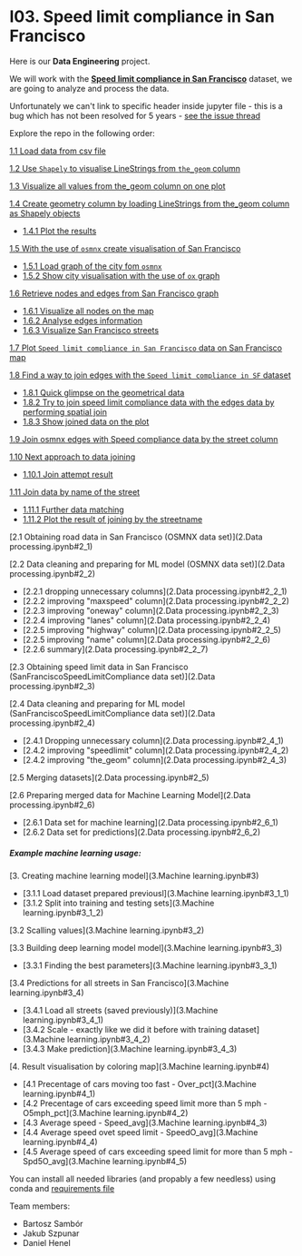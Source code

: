 # I03. Speed limit compliance in San Francisco

Here is our **Data Engineering** project.

We will work with the **[Speed limit compliance in San Francisco](https://data.sfgov.org/Public-Safety/San-Francisco-Speed-Limit-Compliance/mfjz-pnye)** dataset, we are going to analyze and process the data.

Unfortunately we can't link to specific header inside jupyter file - this is a bug which has not been resolved for 5 years - [see the issue thread](https://gitlab.com/gitlab-org/gitlab/-/issues/18269)

Explore the repo in the following order:

[1.1 Load data from csv file](1.Data_exploration.ipynb#1.1-Load-data-from-csv-file) 

[1.2 Use `Shapely` to visualise LineStrings from `the_geom` column](1.Data_exploration.ipynb#1.2-Use-Shapely-to-visualise-LineStrings-from-the_geom-column)

[1.3 Visualize all values from the_geom column on one plot](1.Data_exploration.ipynb#1.3-Visualize-all-values-from-the_geom-column-on-one-plot)

[1.4 Create geometry column by loading LineStrings from the_geom column as Shapely objects](1.Data_exploration.ipynb#1.4-Create-geometry-column-by-loading-LineStrings-from-the_geom-column-as-Shapely-objects)
- [1.4.1 Plot the results](1.Data_exploration.ipynb#1.4.1-Plot-the-results)

[1.5 With the use of `osmnx` create visualisation of San Francisco](1.Data_exploration.ipynb#1.5-With-the-use-of-osmnx-create-visualisation-of-San-Francisco)
- [1.5.1 Load graph of the city fom `osmnx`](1.Data_exploration.ipynb#1.5.1-Load-graph-of-the-city-fom-osmnx)
- [1.5.2 Show city visualisation with the use of  `ox` graph](1.Data_exploration.ipynb#1.5.2-Show-city-visualisation-with-the-use-of--ox-graph)

[1.6 Retrieve nodes and edges from San Francisco graph](1.Data_exploration.ipynb#1.6-Retrieve-nodes-and-edges-from-San-Francisco-graph)
- [1.6.1 Visualize all nodes on the map](1.Data_exploration.ipynb#1.6.1-Visualize-all-nodes-on-the-map)
- [1.6.2 Analyse edges information](1.Data_exploration.ipynb#1.6.2-Analyse-edges-information)
- [1.6.3 Visualize San Francisco streets](1.Data_exploration.ipynb#1.6.3-Visualize-San-Francisco-streets)

[1.7 Plot `Speed limit compliance in San Francisco` data on San Francisco map](1.Data_exploration.ipynb#1.7-Plot-Speed-limit-compliance-in-San-Francisco-data-on-San-Francisco-map)

[1.8 Find a way to join edges with the `Speed limit compliance in SF` dataset](1.Data_exploration.ipynb#1.8-Find-a-way-to-join-edges-with-the-Speed-limit-compliance-in-SF-dataset)
- [1.8.1 Quick glimpse on the geometrical data](1.Data_exploration.ipynb#1.8.1-Quick-glimpse-on-the-geometrical-data)
- [1.8.2 Try to join speed limit compliance data with the edges data by performing spatial join](1.Data_exploration.ipynb#1.8.2-Try-to-join-speed-limit-compliance-data-with-the-edges-data-by-performing-spatial-join.)
- [1.8.3 Show joined data on the plot](1.Data_exploration.ipynb#1.8.3-Show-joined-data-on-the-plot.)

[1.9 Join osmnx edges with Speed compliance data by the street column](1.Data_exploration.ipynb#1.9-Join-osmnx-edges-with-Speed-compliance-data-by-the-street-column.)

[1.10 Next approach to data joining](1.Data_exploration.ipynb#1.10-Next-approach-to-data-joining)
- [1.10.1 Join attempt result](1.Data_exploration.ipynb#1.10.1-Join-attempt-result)

[1.11 Join data by name of the street](1.Data_exploration.ipynb#1.11-Join-data-by-name-of-the-street)
- [1.11.1 Further data matching](1.Data_exploration.ipynb#1.11.1-Further-data-matching)
- [1.11.2 Plot the result of joining by the streetname](1.Data_exploration.ipynb#1.11.2-Plot-the-result-of-joining-by-the-streetname)





[2.1 Obtaining road data in San Francisco (OSMNX data set)](2.Data processing.ipynb#2_1) 

[2.2 Data cleaning and preparing for ML model (OSMNX data set)](2.Data processing.ipynb#2_2) 
- [2.2.1 dropping unnecessary columns](2.Data processing.ipynb#2_2_1)
- [2.2.2 improving "maxspeed" column](2.Data processing.ipynb#2_2_2)
- [2.2.3 improving "oneway" column](2.Data processing.ipynb#2_2_3)
- [2.2.4 improving "lanes" column](2.Data processing.ipynb#2_2_4)
- [2.2.5 improving "highway" column](2.Data processing.ipynb#2_2_5)
- [2.2.5 improving "name" column](2.Data processing.ipynb#2_2_6)
- [2.2.6 summary](2.Data processing.ipynb#2_2_7)

[2.3 Obtaining speed limit data in San Francisco (SanFranciscoSpeedLimitCompliance data set)](2.Data processing.ipynb#2_3)

[2.4 Data cleaning and preparing for ML model (SanFranciscoSpeedLimitCompliance data set)](2.Data processing.ipynb#2_4)
- [2.4.1 Dropping unnecessary column](2.Data processing.ipynb#2_4_1)
- [2.4.2 improving "speedlimit" column](2.Data processing.ipynb#2_4_2)
- [2.4.2 improving "the_geom" column](2.Data processing.ipynb#2_4_3)

[2.5 Merging datasets](2.Data processing.ipynb#2_5)

[2.6 Preparing merged data for Machine Learning Model](2.Data processing.ipynb#2_6)
- [2.6.1 Data set for machine learning](2.Data processing.ipynb#2_6_1)
- [2.6.2 Data set for predictions](2.Data processing.ipynb#2_6_2)


##### Example machine learning usage:

[3. Creating machine learning model](3.Machine learning.ipynb#3)  
- [3.1.1 Load dataset prepared previousl](3.Machine learning.ipynb#3_1_1)  
- [3.1.2 Split into training and testing sets](3.Machine learning.ipynb#3_1_2)  

[3.2 Scalling values](3.Machine learning.ipynb#3_2)  

[3.3 Building deep learning model model](3.Machine learning.ipynb#3_3)  
- [3.3.1 Finding the best parameters](3.Machine learning.ipynb#3_3_1)  

[3.4 Predictions for all streets in San Francisco](3.Machine learning.ipynb#3_4)  
- [3.4.1 Load all streets (saved previously)](3.Machine learning.ipynb#3_4_1)  
- [3.4.2 Scale - exactly like we did it before with training dataset](3.Machine learning.ipynb#3_4_2)  
- [3.4.3 Make prediction](3.Machine learning.ipynb#3_4_3)  

[4. Result visualisation by coloring map](3.Machine learning.ipynb#4)  
- [4.1 Precentage of cars moving too fast - Over_pct](3.Machine learning.ipynb#4_1)  
- [4.2 Precentage of cars exceeding speed limit more than 5 mph - O5mph_pct](3.Machine learning.ipynb#4_2)  
- [4.3 Average speed - Speed_avg](3.Machine learning.ipynb#4_3)  
- [4.4 Average speed ovet speed limit - SpeedO_avg](3.Machine learning.ipynb#4_4)  
- [4.5 Average speed of cars exceeding speed limit for more than 5 mph - Spd5O_avg](3.Machine learning.ipynb#4_5)  

You can install all needed libraries (and propably a few needless) using conda and [requirements file](requirements.txt)


Team members:
- Bartosz Sambór
- Jakub Szpunar
- Daniel Henel

